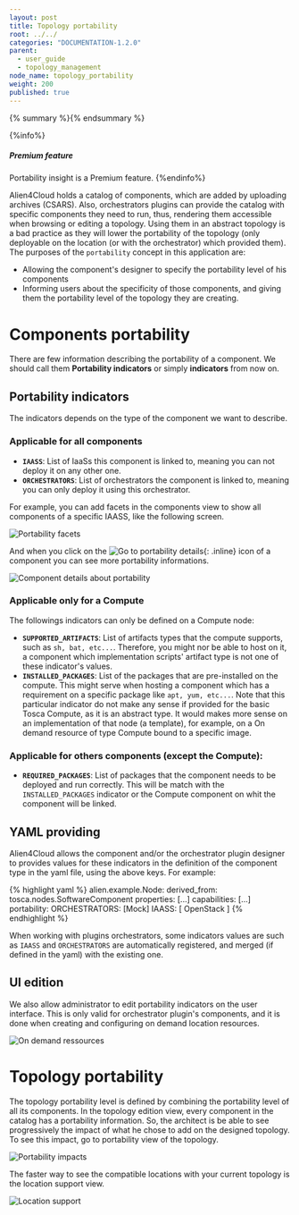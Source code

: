 ```yaml
---
layout: post
title: Topology portability
root: ../../
categories: "DOCUMENTATION-1.2.0"
parent:
  - user_guide
  - topology_management
node_name: topology_portability
weight: 200
published: true
---
```




{% summary %}{% endsummary %}

{%info%}
<h5>Premium feature</h5>
Portability insight is a Premium feature.
{%endinfo%}

Alien4Cloud holds a catalog of components, which are added by uploading archives (CSARS). Also, orchestrators plugins can provide the catalog with specific components they need to run, thus, rendering them accessible when browsing or editing a topology.  Using them in an abstract topology is a bad practice as they will lower the portability of the topology (only deployable on the location (or with the orchestrator) which provided them).
The purposes of the `portability` concept in this application are:

- Allowing the component's designer to specify the portability level of his components
- Informing users about the specificity of those components, and giving them the portability level of the topology they are creating.

# Components portability

There are few information describing the portability of a component. We should call them **Portability indicators** or simply **indicators** from now on.

## Portability indicators
The indicators depends on the type of the component we want to describe.

### Applicable for all components

- **`IAASS`**: List of IaaSs this component is linked to, meaning you can not deploy it on any other one.
- **`ORCHESTRATORS`**: List of orchestrators the component is linked to, meaning you can only deploy it using this orchestrator.

For example, you can add facets in the components view to show all components of a specific IAASS, like the following screen.

![Portability facets](../../images/1.2.0/user_guide/topology_portability/components_portability_facets.png)

And when you click on the ![Go to portability details](../../images/1.2.0/user_guide/topology_portability/portaiblity_icon.png){: .inline} icon of a component you can see more portability informations.

![Component details about portability](../../images/1.2.0/user_guide/topology_portability/components_details.png)

### Applicable only for a Compute
The followings indicators can only be defined on a Compute node:

- **`SUPPORTED_ARTIFACTS`**: List of artifacts types that the compute supports, such as `sh, bat, etc...`. Therefore, you might nor be able to host on it, a component which implementation scripts' artifact type is not one of these indicator's values.
- **`INSTALLED_PACKAGES`**: List of the packages that are pre-installed on the compute. This might serve when hosting a component which has a requirement on a specific package like `apt, yum, etc...`. Note that this particular indicator do not make any sense if provided for the basic Tosca Compute, as it is an abstract type. It would makes more sense on an implementation of that node (a template), for example, on a On demand resource of type Compute bound to a specific image.

### Applicable for others components (except the Compute):
- **`REQUIRED_PACKAGES`**: List of packages that the component needs to be deployed and run correctly. This will be match with the `INSTALLED_PACKAGES` indicator or the Compute component on whit the component will be linked.

## YAML providing
Alien4Cloud allows the component  and/or the orchestrator plugin designer to provides values for these indicators in the definition of the component type in the yaml file, using the above keys.  For example:

{% highlight yaml %}
alien.example.Node:
  derived_from: tosca.nodes.SoftwareComponent
  properties:
    [...]
  capabilities:
    [...]
  portability:
    ORCHESTRATORS: [Mock]
    IAASS: [ OpenStack ]
{% endhighlight %}

When working with plugins orchestrators, some indicators values are such as `IAASS` and `ORCHESTRATORS` are automatically registered, and merged (if defined in the yaml) with the existing one.

## UI edition
We also allow administrator to edit portability indicators on the user interface. This is only valid for orchestrator plugin's components, and it is done when creating and configuring on demand  location resources.

![On demand ressources](../../images/1.2.0/user_guide/topology_portability/on-demand-ressources.png)

# Topology portability

The topology portability level is defined by combining the portability level of all its components.
In the topology edition view, every component in the catalog has a portability information. So, the architect is be able to see progressively the impact of what he chose to add on the designed topology. To see this impact, go to portability view of the topology.

![Portability impacts](../../images/1.2.0/user_guide/topology_portability/topology_portability_infos.png)

The faster way to see the compatible locations with your current topology is the location support view.

![Location support](../../images/1.2.0/user_guide/topology_portability/location_support.png)
